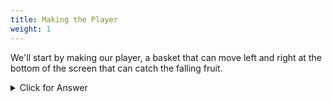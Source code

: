 ```yaml
---
title: Making the Player
weight: 1
---
```


We'll start by making our player, a basket that can move left and right at the bottom of the screen that can catch the falling fruit.




<details>
<summary>Click for Answer</summary>

CharacterBody2D

</details>